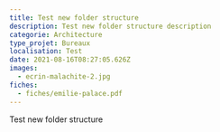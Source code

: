 ```yaml
---
title: Test new folder structure
description: Test new folder structure description
categorie: Architecture
type_projet: Bureaux
localisation: Test
date: 2021-08-16T08:27:05.626Z
images:
  - ecrin-malachite-2.jpg
fiches:
  - fiches/emilie-palace.pdf
---
```

Test new folder structure
